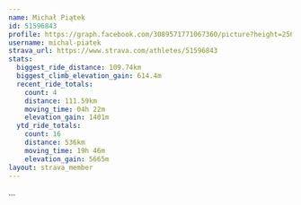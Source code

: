 ```yaml
---
name: Michał Piątek
id: 51596843
profile: https://graph.facebook.com/3089571771067360/picture?height=256&width=256
username: michal-piatek
strava_url: https://www.strava.com/athletes/51596843
stats:
  biggest_ride_distance: 109.74km
  biggest_climb_elevation_gain: 614.4m
  recent_ride_totals:
    count: 4
    distance: 111.59km
    moving_time: 04h 22m
    elevation_gain: 1401m
  ytd_ride_totals:
    count: 16
    distance: 536km
    moving_time: 19h 46m
    elevation_gain: 5665m
layout: strava_member
--- 
```

...
